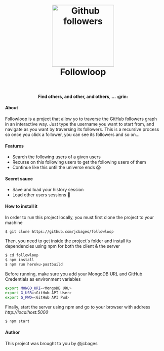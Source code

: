 <h1 align="center">
  <br>
  <a href="#"><img width="200" src="https://assets-cdn.github.com/images/modules/logos_page/Octocat.png" alt="Github followers"></a>
  <br>
  Followloop
  <br>
  <br>
</h1>

<h4 align="center">Find others, and other, and others, ... :grin:</h4>

#### About

Followloop is a project that allow yo to traverse the GitHub followers graph in an interactive way. Just type the username you want to start from, and navigate as you want by traversing its followers. This is a recursive process so once you click a follower, you can see its followers and so on...

#### Features

  - Search the following users of a given users
  - Recurse on this following users to get the following users of them
  - Continue like this until the universe ends :scream:

#### Secret sauce

  - Save and load your history session
  - Load other users sessions :speak_no_evil:
 
#### How to install it

In order to run this project locally, you must first clone the project to your machine

```sh
$ git clone https://github.com/jcbages/followloop
```

Then, you need to get inside the project's folder and install its dependencies using npm for both the client & the server

```sh
$ cd followloop
$ npm install
$ npm run heroku-postbuild
```

Before running, make sure you add your MongoDB URL and GitHub Credentials as environment variables

```sh
export MONGO_URI=<MongoDB URL>
export G_USR=<GitHub API User>
export G_PWD=<GitHub API Pwd>
```

Finally, start the server using npm and go to your browser with address *http://localhost:5000*

```sh
$ npm start
```

#### Author

This project was brought to you by @jcbages
